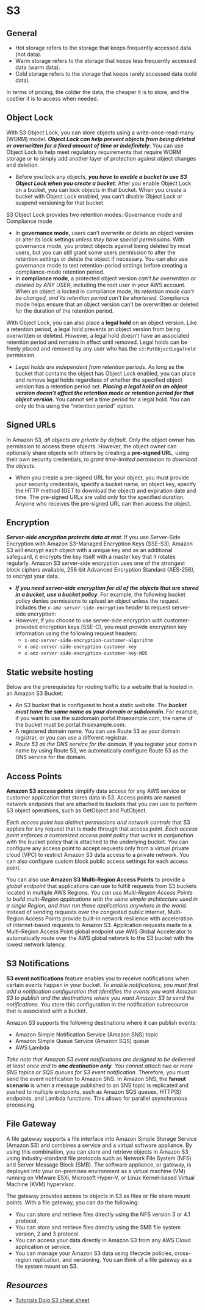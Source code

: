 # S3

## General
- Hot storage refers to the storage that keeps frequently accessed data (hot data). 
- Warm storage refers to the storage that keeps less frequently accessed data (warm data).
- Cold storage refers to the storage that keeps rarely accessed data (cold data). 

In terms of pricing, the colder the data, the cheaper it is to store, and the costlier it is to access when needed.

## Object Lock

With S3 Object Lock, you can store objects using a write-once-read-many (WORM) model. ***Object Lock can help prevent objects from being deleted or overwritten for a fixed amount of time or indefinitely***. You can use Object Lock to help meet regulatory requirements that require WORM storage or to simply add another layer of protection against object changes and deletion.
- Before you lock any objects, ***you have to enable a bucket to use S3 Object Lock when you create a bucket***. After you enable Object Lock on a bucket, you can lock objects in that bucket. When you create a bucket with Object Lock enabled, you can’t disable Object Lock or suspend versioning for that bucket.

S3 Object Lock provides two retention modes: Governance mode and Compliance mode
- In **governance mode**, users can’t overwrite or delete an object version or alter its lock settings *unless they have special permissions*. With governance mode, you protect objects against being deleted by most users, but you can still grant some users permission to alter the retention settings or delete the object if necessary. You can also use governance mode to test retention-period settings before creating a compliance-mode retention period.
- In **compliance mode**, a protected object version *can’t be overwritten or deleted by ANY USER*, including the root user in your AWS account. When an object is locked in compliance mode, its *retention mode can’t be changed, and its retention period can’t be shortened*. Compliance mode helps ensure that an object version can’t be overwritten or deleted for the duration of the retention period.

With Object Lock, you can also place a **legal hold** on an object version. Like a retention period, a legal hold prevents an object version from being overwritten or deleted. However, a legal hold doesn’t have an associated retention period and remains in effect until removed. Legal holds can be freely placed and removed by any user who has the `s3:PutObjectLegalHold` permission.
- *​Legal holds are independent from retention periods*. As long as the bucket that contains the object has Object Lock enabled, you can place and remove legal holds regardless of whether the specified object version has a retention period set. ***Placing a legal hold on an object version doesn’t affect the retention mode or retention period for that object version***. You cannot set a time period for a legal hold. You can only do this using the “retention period” option.

## Signed URLs

In Amazon S3, *all objects are private by default*. Only the object owner has permission to access these objects. However, the object owner can optionally share objects with others by creating a **pre-signed URL**, using their own security credentials, *to grant time-limited permission to download the objects*.
- When you create a pre-signed URL for your object, you must provide your security credentials, specify a bucket name, an object key, specify the HTTP method (GET to download the object) and expiration date and time. The pre-signed URLs are valid only for the specified duration. Anyone who receives the pre-signed URL can then access the object.

## Encryption

***Server-side encryption protects data at rest***. If you use Server-Side Encryption with Amazon S3-Managed Encryption Keys (SSE-S3), Amazon S3 will encrypt each object with a unique key and as an additional safeguard, it encrypts the key itself with a master key that it rotates regularly. Amazon S3 server-side encryption uses one of the strongest block ciphers available, 256-bit Advanced Encryption Standard (AES-256), to encrypt your data.
- ***If you need server-side encryption for all of the objects that are stored in a bucket, use a bucket policy***. For example, the following bucket policy denies permissions to upload an object unless the request includes the `x-amz-server-side-encryption` header to request server-side encryption:
- However, if you choose to use server-side encryption with customer-provided encryption keys (SSE-C), you must provide encryption key information using the following request headers:
    - `x-amz-server-side-encryption-customer-algorithm`
    - `x-amz-server-side-encryption-customer-key`
    - `x-amz-server-side-encryption-customer-key-MD5`

## Static website hosting

Below are the prerequisites for routing traffic to a website that is hosted in an Amazon S3 Bucket:
- An S3 bucket that is configured to host a static website. The ***bucket must have the same name as your domain or subdomain***. For example, if you want to use the subdomain portal.thisexample.com, the name of the bucket must be portal.thisexample.com.
- A registered domain name. You can use Route 53 as your domain registrar, or you can use a different registrar.
- *Route 53 as the DNS service for the domain*. If you register your domain name by using Route 53, we automatically configure Route 53 as the DNS service for the domain.

## Access Points

**Amazon S3 access points** simplify data access for any AWS service or customer application that stores data in S3. Access points are named network endpoints that are attached to buckets that you can use to perform S3 object operations, such as GetObject and PutObject.

*Each access point has distinct permissions and network controls* that S3 applies for any request that is made through that access point. *Each access point enforces a customized access point policy* that works in conjunction with the bucket policy that is attached to the underlying bucket. You can configure any access point to accept requests only from a virtual private cloud (VPC) to restrict Amazon S3 data access to a private network. You can also configure custom block public access settings for each access point.

You can also use **Amazon S3 Multi-Region Access Points** to provide a *global endpoint* that applications can use to fulfill requests from S3 buckets located in multiple AWS Regions. *You can use Multi-Region Access Points to build multi-Region applications with the same simple architecture used in a single Region, and then run those applications anywhere in the world*. Instead of sending requests over the congested public internet, Multi-Region Access Points provide built-in network resilience with acceleration of internet-based requests to Amazon S3. Application requests made to a Multi-Region Access Point global endpoint use AWS Global Accelerator to automatically route over the AWS global network to the S3 bucket with the lowest network latency.

## S3 Notifications

**S3 event notifications** feature enables you to receive notifications when certain events happen in your bucket. *To enable notifications, you must first add a notification configuration that identifies the events you want Amazon S3 to publish and the destinations where you want Amazon S3 to send the notifications*. You store this configuration in the notification subresource that is associated with a bucket.

Amazon S3 supports the following destinations where it can publish events:
- Amazon Simple Notification Service (Amazon SNS) topic
- Amazon Simple Queue Service (Amazon SQS) queue
- AWS Lambda

*Take note that Amazon S3 event notifications are designed to be delivered at least once and to __one destination only__. You cannot attach two or more SNS topics or SQS queues for S3 event notification*. Therefore, you must send the event notification to Amazon SNS. In Amazon SNS, the **fanout scenario** is when a message published to an SNS topic is replicated and pushed to multiple endpoints, such as Amazon SQS queues, HTTP(S) endpoints, and Lambda functions. This allows for parallel asynchronous processing.

## File Gateway

A file gateway supports a file interface into Amazon Simple Storage Service (Amazon S3) and combines a service and a virtual software appliance. By using this combination, you can store and retrieve objects in Amazon S3 using industry-standard file protocols such as Network File System (NFS) and Server Message Block (SMB). The software appliance, or gateway, is deployed into your on-premises environment as a virtual machine (VM) running on VMware ESXi, Microsoft Hyper-V, or Linux Kernel-based Virtual Machine (KVM) hypervisor.

The gateway provides access to objects in S3 as files or file share mount points. With a file gateway, you can do the following:
- You can store and retrieve files directly using the NFS version 3 or 4.1 protocol.
- You can store and retrieve files directly using the SMB file system version, 2 and 3 protocol.
- You can access your data directly in Amazon S3 from any AWS Cloud application or service.
- You can manage your Amazon S3 data using lifecycle policies, cross-region replication, and versioning. You can think of a file gateway as a file system mount on S3.


## *Resources*

- [Tutorials Dojo S3 cheat sheet](https://tutorialsdojo.com/amazon-s3/)